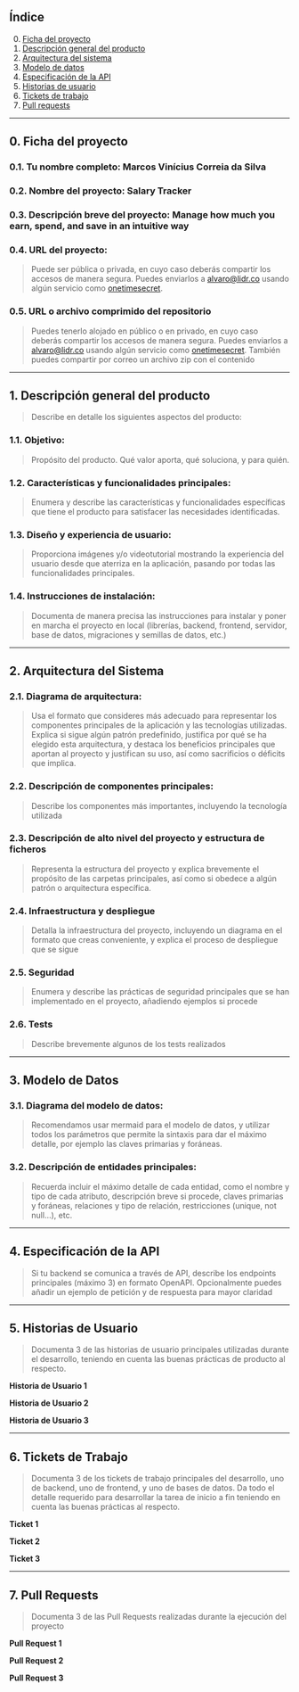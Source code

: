 ## Índice

0. [Ficha del proyecto](#0-ficha-del-proyecto)
1. [Descripción general del producto](#1-descripción-general-del-producto)
2. [Arquitectura del sistema](#2-arquitectura-del-sistema)
3. [Modelo de datos](#3-modelo-de-datos)
4. [Especificación de la API](#4-especificación-de-la-api)
5. [Historias de usuario](#5-historias-de-usuario)
6. [Tickets de trabajo](#6-tickets-de-trabajo)
7. [Pull requests](#7-pull-requests)

---

## 0. Ficha del proyecto

### **0.1. Tu nombre completo:** Marcos Vinícius Correia da Silva

### **0.2. Nombre del proyecto:** Salary Tracker

### **0.3. Descripción breve del proyecto:** Manage how much you earn, spend, and save in an intuitive way

### **0.4. URL del proyecto:**

> Puede ser pública o privada, en cuyo caso deberás compartir los accesos de
> manera segura. Puedes enviarlos a [alvaro@lidr.co](mailto:alvaro@lidr.co)
> usando algún servicio como [onetimesecret](https://onetimesecret.com/).

### 0.5. URL o archivo comprimido del repositorio

> Puedes tenerlo alojado en público o en privado, en cuyo caso deberás compartir
> los accesos de manera segura. Puedes enviarlos a
> [alvaro@lidr.co](mailto:alvaro@lidr.co) usando algún servicio como
> [onetimesecret](https://onetimesecret.com/). También puedes compartir por
> correo un archivo zip con el contenido

---

## 1. Descripción general del producto

> Describe en detalle los siguientes aspectos del producto:

### **1.1. Objetivo:**

> Propósito del producto. Qué valor aporta, qué soluciona, y para quién.

### **1.2. Características y funcionalidades principales:**

> Enumera y describe las características y funcionalidades específicas que tiene
> el producto para satisfacer las necesidades identificadas.

### **1.3. Diseño y experiencia de usuario:**

> Proporciona imágenes y/o videotutorial mostrando la experiencia del usuario
> desde que aterriza en la aplicación, pasando por todas las funcionalidades
> principales.

### **1.4. Instrucciones de instalación:**

> Documenta de manera precisa las instrucciones para instalar y poner en marcha
> el proyecto en local (librerías, backend, frontend, servidor, base de datos,
> migraciones y semillas de datos, etc.)

---

## 2. Arquitectura del Sistema

### **2.1. Diagrama de arquitectura:**

> Usa el formato que consideres más adecuado para representar los componentes
> principales de la aplicación y las tecnologías utilizadas. Explica si sigue
> algún patrón predefinido, justifica por qué se ha elegido esta arquitectura, y
> destaca los beneficios principales que aportan al proyecto y justifican su
> uso, así como sacrificios o déficits que implica.

### **2.2. Descripción de componentes principales:**

> Describe los componentes más importantes, incluyendo la tecnología utilizada

### **2.3. Descripción de alto nivel del proyecto y estructura de ficheros**

> Representa la estructura del proyecto y explica brevemente el propósito de las
> carpetas principales, así como si obedece a algún patrón o arquitectura
> específica.

### **2.4. Infraestructura y despliegue**

> Detalla la infraestructura del proyecto, incluyendo un diagrama en el formato
> que creas conveniente, y explica el proceso de despliegue que se sigue

### **2.5. Seguridad**

> Enumera y describe las prácticas de seguridad principales que se han
> implementado en el proyecto, añadiendo ejemplos si procede

### **2.6. Tests**

> Describe brevemente algunos de los tests realizados

---

## 3. Modelo de Datos

### **3.1. Diagrama del modelo de datos:**

> Recomendamos usar mermaid para el modelo de datos, y utilizar todos los
> parámetros que permite la sintaxis para dar el máximo detalle, por ejemplo las
> claves primarias y foráneas.

### **3.2. Descripción de entidades principales:**

> Recuerda incluir el máximo detalle de cada entidad, como el nombre y tipo de
> cada atributo, descripción breve si procede, claves primarias y foráneas,
> relaciones y tipo de relación, restricciones (unique, not null…), etc.

---

## 4. Especificación de la API

> Si tu backend se comunica a través de API, describe los endpoints principales
> (máximo 3) en formato OpenAPI. Opcionalmente puedes añadir un ejemplo de
> petición y de respuesta para mayor claridad

---

## 5. Historias de Usuario

> Documenta 3 de las historias de usuario principales utilizadas durante el
> desarrollo, teniendo en cuenta las buenas prácticas de producto al respecto.

**Historia de Usuario 1**

**Historia de Usuario 2**

**Historia de Usuario 3**

---

## 6. Tickets de Trabajo

> Documenta 3 de los tickets de trabajo principales del desarrollo, uno de
> backend, uno de frontend, y uno de bases de datos. Da todo el detalle
> requerido para desarrollar la tarea de inicio a fin teniendo en cuenta las
> buenas prácticas al respecto.

**Ticket 1**

**Ticket 2**

**Ticket 3**

---

## 7. Pull Requests

> Documenta 3 de las Pull Requests realizadas durante la ejecución del proyecto

**Pull Request 1**

**Pull Request 2**

**Pull Request 3**
